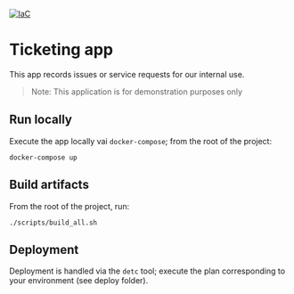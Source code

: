 [![IaC](https://app.soluble.cloud/api/v1/public/badges/f9cd157a-2c49-4577-98dc-94d1fc16a27a.svg?orgId=782207203755)](https://app.soluble.cloud/repos/details/github.com/lacework-demo/ticketing-app?orgId=782207203755)

# Ticketing app

This app records issues or service requests for our internal use. 

> Note: This application is for demonstration purposes only

## Run locally
Execute the app locally vai `docker-compose`; from the root of the project:

```
docker-compose up
```

## Build artifacts
From the root of the project, run:

```
./scripts/build_all.sh
```

## Deployment

Deployment is handled via the `detc` tool; execute the plan corresponding to your environment (see deploy folder).







